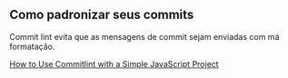 ## Como padronizar seus commits

Commit lint evita que as mensagens de commit sejam enviadas com má formatação.  

[How to Use Commitlint with a Simple JavaScript Project](https://www.freecodecamp.org/news/how-to-use-commitlint-to-write-good-commit-messages/)